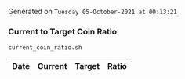 Generated on `Tuesday 05-October-2021 at 00:13:21`

### Current to Target Coin Ratio
`current_coin_ratio.sh`

Date|Current|Target|Ratio
---|---|---|---
